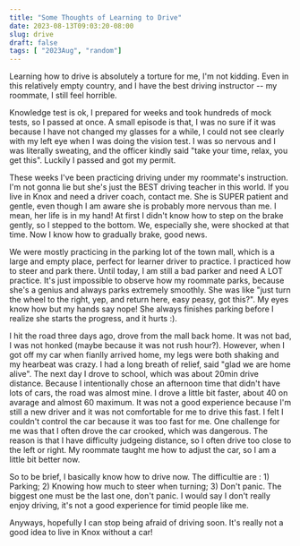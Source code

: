 ```yaml
---
title: "Some Thoughts of Learning to Drive"
date: 2023-08-13T09:03:20-08:00
slug: drive
draft: false
tags: [ "2023Aug", "random"]
---
```


Learning how to drive is absolutely a torture for me, I'm not kidding. Even in this relatively empty country, and I have the best driving instructor -- my roommate, I still feel horrible. 

Knowledge test is ok, I prepared for weeks and took hundreds of mock tests, so I passed at once. A small episode is that, I was no sure if it was because I have not changed my glasses for a while, I could not see clearly with my left eye when I was doing the vision test. I was so nervous and I was literally sweating, and the officer kindly said "take your time, relax, you get this". Luckily I passed and got my permit.

These weeks I've been practicing driving under my roommate's instruction. I'm not gonna lie but she's just the BEST driving teacher in this world. If you live in Knox and need a driver coach, contact me. She is SUPER patient and gentle, even though I am aware she is probably more nervous than me. I mean, her life is in my hand! At first I didn't know how to step on the brake gently, so I stepped to the bottom. We, especially she, were shocked at that time. Now I know how to gradually brake, good news. 

We were mostly practicing in the parking lot of the town mall, which is a large and empty place, perfect for learner driver to practice. I practiced how to steer and park there. Until today, I am still a bad parker and need A LOT practice. It's just impossible to observe how my roommate parks, because she's a genius and always parks extremely smoothly. She was like "just turn the wheel to the right, yep, and return here, easy peasy, got this?". My eyes know how but my hands say nope! She always finishes parking before I realize she starts the progress, and it hurts :).

I hit the road three days ago, drove from the mall back home. It was not bad, I was not honked (maybe because it was not rush hour?). However, when I got off my car when fianlly arrived home, my legs were both shaking and my hearbeat was crazy. I had a long breath of relief, said "glad we are home alive".  The next day I drove to school, which was about 20min drive distance. Because I intentionally chose an afternoon time that didn't have lots of cars, the road was almost mine. I drove a little bit faster, about 40 on avarage and almost 60 maximum. It was not a good experience because I'm still a new driver and it was not comfortable for me to drive this fast. I felt I couldn't control the car because it was too fast for me. One challenge for me was that I often drove the car crooked, which was dangerous. The reason is that I have difficulty judgeing distance, so I often drive too close to the left or right. My roommate taught me how to adjust the car, so I am a little bit better now. 

So to be brief, I basically know how to drive now. The difficultie are : 1) Parking; 2) Knowing how much to steer when turning; 3) Don't panic. The biggest one must be the last one, don't panic. I would say I don't really enjoy driving, it's not a good experience for timid people like me. 

Anyways, hopefully I can stop being afraid of driving soon. It's really not a good idea to live in Knox without a car!